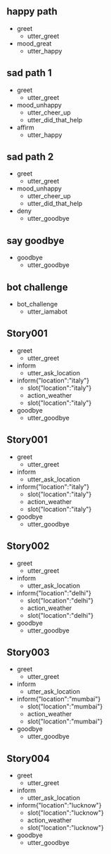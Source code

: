 ## happy path
* greet
  - utter_greet
* mood_great
  - utter_happy

## sad path 1
* greet
  - utter_greet
* mood_unhappy
  - utter_cheer_up
  - utter_did_that_help
* affirm
  - utter_happy

## sad path 2
* greet
  - utter_greet
* mood_unhappy
  - utter_cheer_up
  - utter_did_that_help
* deny
  - utter_goodbye

## say goodbye
* goodbye
  - utter_goodbye

## bot challenge
* bot_challenge
  - utter_iamabot
 
## Story001
* greet
    - utter_greet
* inform
    - utter_ask_location
* inform{"location":"italy"}
    - slot{"location":"italy"}
    - action_weather
    - slot{"location":"italy"}
* goodbye
    - utter_goodbye
## Story001
* greet
    - utter_greet
* inform
    - utter_ask_location
* inform{"location":"italy"}
    - slot{"location":"italy"}
    - action_weather
    - slot{"location":"italy"}
* goodbye
    - utter_goodbye
    
## Story002
* greet
    - utter_greet
* inform
    - utter_ask_location
* inform{"location":"delhi"}
    - slot{"location":"delhi"}
    - action_weather
    - slot{"location":"delhi"}
* goodbye
    - utter_goodbye
    
## Story003
* greet
    - utter_greet
* inform
    - utter_ask_location
* inform{"location":"mumbai"}
    - slot{"location":"mumbai"}
    - action_weather
    - slot{"location":"mumbai"}
* goodbye
    - utter_goodbye
## Story004
* greet
    - utter_greet
* inform
    - utter_ask_location
* inform{"location":"lucknow"}
    - slot{"location":"lucknow"}
    - action_weather
    - slot{"location":"lucknow"}
* goodbye
    - utter_goodbye

